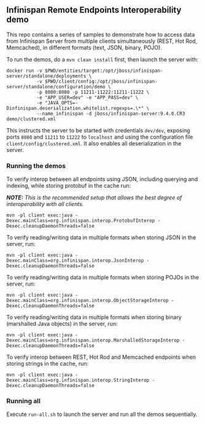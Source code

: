 ## Infinispan Remote Endpoints Interoperability demo

This repo contains a series of samples to demonstrate how to access data from Infinispan Server from multiple clients
simultaneously (REST, Hot Rod, Memcached), in different formats (text, JSON, binary, POJO).


To run the demos, do a ```mvn clean install``` first, then launch the server with:

```
docker run -v $PWD/entities/target:/opt/jboss/infinispan-server/standalone/deployments \
           -v $PWD/client/config:/opt/jboss/infinispan-server/standalone/configuration/demo \
           -p 8080:8080 -p 11211-11222:11211-11222 \
           -e "APP_USER=dev" -e "APP_PASS=dev" \
           -e "JAVA_OPTS=-Dinfinispan.deserialization.whitelist.regexps=.\*" \
           --name infinispan -d jboss/infinispan-server:9.4.0.CR3 demo/clustered.xml
```

This instructs the server to be started with credentials ```dev/dev```, exposing ports ```8080``` and ```11211``` to ```11222``` to ```localhost``` and using the configuration file ```client/config/clustered.xml```. It also enables all deserialization in the server.

### Running the demos

To verify interop between all endpoints using JSON, including querying and indexing, while storing protobuf in the cache run:

_**NOTE:** This is the recommended setup that allows the best degree of interoperability with all clients._


 ```
 mvn -pl client exec:java -Dexec.mainClass=org.infinispan.interop.ProtobufInterop -Dexec.cleanupDaemonThreads=false
```


To verify reading/writing data in multiple formats when storing JSON in the server, run:

```
mvn -pl client exec:java -Dexec.mainClass=org.infinispan.interop.JsonInterop -Dexec.cleanupDaemonThreads=false
```

To verify reading/writing data in multiple formats when storing POJOs in the server, run:

```
mvn -pl client exec:java -Dexec.mainClass=org.infinispan.interop.ObjectStorageInterop -Dexec.cleanupDaemonThreads=false
```

To verify reading/writing data in multiple formats when storing binary (marshalled Java objects) in the server, run:

```
mvn -pl client exec:java -Dexec.mainClass=org.infinispan.interop.MarshalledStorageInterop -Dexec.cleanupDaemonThreads=false
```

To verify interop between REST, Hot Rod and Memcached endpoints when storing strings in the cache, run:

 ```
 mvn -pl client exec:java -Dexec.mainClass=org.infinispan.interop.StringInterop -Dexec.cleanupDaemonThreads=false
 ```

### Running all

Execute ```run-all.sh``` to launch the server and run all the demos sequentially.
